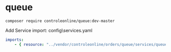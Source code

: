 # queue


`composer require controleonline/queue:dev-master`

Add Service import:
config\services.yaml

```yaml
imports:
    - { resource: "../vendor/controleonline/orders/queue/services/queue.yaml" }    
```